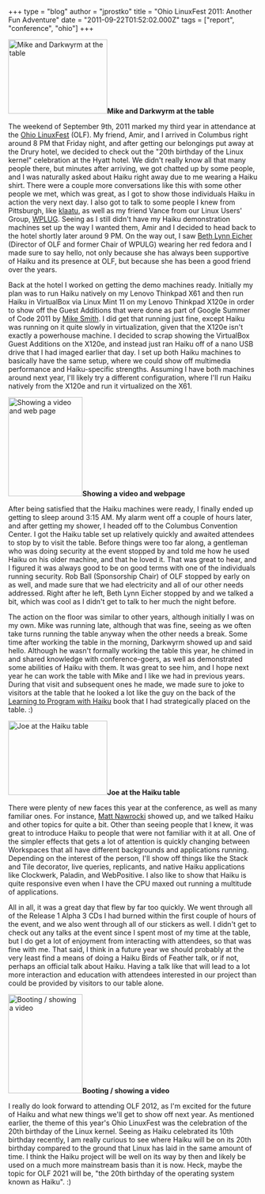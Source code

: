 +++
type = "blog"
author = "jprostko"
title = "Ohio LinuxFest 2011: Another Fun Adventure"
date = "2011-09-22T01:52:02.000Z"
tags = ["report", "conference", "ohio"]
+++

<span class="inline right"><a href="http://www.joeprostko.com/files/screenshots/2011-09-10-mike_and_darkwyrm_800.jpg" rel="lightbox"><img src="http://www.joeprostko.com/files/screenshots/2011-09-10-mike_and_darkwyrm_800.thumbnail.jpg" alt="Mike and Darkwyrm at the table" title="Mike and Darkwyrm at the table" class="image image-thumbnail" width="200" height="150" /></a><span class="caption" style="width: 198px;"><strong>Mike and Darkwyrm at the table</strong></span></span>

The weekend of September 9th, 2011 marked my third year in attendance at the <a href="ohiolinux.org">Ohio LinuxFest</a> (OLF).  My friend, Amir, and I arrived in Columbus right around 8 PM that Friday night, and after getting our belongings put away at the Drury hotel, we decided to check out the "20th birthday of the Linux kernel" celebration at the Hyatt hotel.  We didn't really know all that many people there, but minutes after arriving, we got chatted up by some people, and I was naturally asked about Haiku right away due to me wearing a Haiku shirt.  There were a couple more conversations like this with some other people we met, which was great, as I got to show those individuals Haiku in action the very next day.  I also got to talk to some people I knew from Pittsburgh, like <a href="http://thebadapples.info/">klaatu</a>, as well as my friend Vance from our Linux Users' Group, <a href="http://www.wplug.org">WPLUG</a>.  Seeing as I still didn't have my Haiku demonstration machines set up the way I wanted them, Amir and I decided to head back to the hotel shortly later around 9 PM.  On the way out, I saw <a href="whatwillweuse.com">Beth Lynn Eicher</a> (Director of OLF and former Chair of WPULG) wearing her red fedora and I made sure to say hello, not only because she has always been supportive of Haiku and its presence at OLF, but because she has been a good friend over the years.

Back at the hotel I worked on getting the demo machines ready.  Initially my plan was to run Haiku natively on my Lenovo Thinkpad X61 and then run Haiku in VirtualBox via Linux Mint 11 on my Lenovo Thinkpad X120e in order to show off the Guest Additions that were done as part of Google Summer of Code 2011 by <a href="/blog/scgtrp">Mike Smith</a>. I did get that running just fine, except Haiku was running on it quite slowly in virtualization, given that the X120e isn't exactly a powerhouse machine.  I decided to scrap showing the VirtualBox Guest Additions on the X120e, and instead just ran Haiku off of a nano USB drive that I had imaged earlier that day.  I set up both Haiku machines to basically have the same setup, where we could show off multimedia performance and Haiku-specific strengths.  Assuming I have both machines around next year, I'll likely try a different configuration, where I'll run Haiku natively from the X120e and run it virtualized on the X61.

<span class="inline left"><a href="http://www.joeprostko.com/files/screenshots/2011-09-10-begeistert_and_web_positive_800.jpg" rel="lightbox"><img src="http://www.joeprostko.com/files/screenshots/2011-09-10-begeistert_and_web_positive_800.thumbnail.jpg" alt="Showing a video and web page" title="Showing a video and web page" class="image image-thumbnail" width="150" height="200" /></a><span class="caption" style="width: 198px;"><strong>Showing a video and webpage</strong></span></span>

After being satisfied that the Haiku machines were ready, I finally ended up getting to sleep around 3:15 AM.  My alarm went off a couple of hours later, and after getting my shower, I headed off to the Columbus Convention Center.  I got the Haiku table set up relatively quickly and awaited attendees to stop by to visit the table.  Before things were too far along, a gentleman who was doing security at the event stopped by and told me how he used Haiku on his older machine, and that he loved it.  That was great to hear, and I figured it was always good to be on good terms with one of the individuals running security.  Rob Ball (Sponsorship Chair) of OLF stopped by early on as well, and made sure that we had electricity and all of our other needs addressed.  Right after he left, Beth Lynn Eicher stopped by and we talked a bit, which was cool as I didn't get to talk to her much the night before.
<!--break-->
The action on the floor was similar to other years, although initially I was on my own.  Mike was running late, although that was fine, seeing as we often take turns running the table anyway when the other needs a break.  Some time after working the table in the morning, Darkwyrm showed up and said hello.  Although he wasn't formally working the table this year, he chimed in and shared knowledge with conference-goers, as well as demonstrated some abilities of Haiku with them.  It was great to see him, and I hope next year he can work the table with Mike and I like we had in previous years.  During that visit and subsequent ones he made, we made sure to joke to visitors at the table that he looked a lot like the guy on the back of the <a href="http://www.lulu.com/product/paperback/learning-to-program-with-haiku/11914307">Learning to Program with Haiku</a> book that I had strategically placed on the table.  :)

<span class="inline right"><a href="http://www.joeprostko.com/files/screenshots/2011-09-10-joe_800.jpg" rel="lightbox"><img src="http://www.joeprostko.com/files/screenshots/2011-09-10-joe_800.thumbnail.jpg" alt="Joe at the Haiku table" title="Joe at the Haiku table" class="image image-thumbnail" width="200" height="150" /></a><span class="caption" style="width: 198px;"><strong>Joe at the Haiku table</strong></span></span>

There were plenty of new faces this year at the conference, as well as many familiar ones.  For instance, <a href="/blog/rhapsodyguru/2010-11-05_epic_haiku_tutorial_video_series_now_making">Matt Nawrocki</a> showed up, and we talked Haiku and other topics for quite a bit.  Other than seeing people that I knew, it was great to introduce Haiku to people that were not familiar with it at all.  One of the simpler effects that gets a lot of attention is quickly changing between Workspaces that all have different backgrounds and applications running.  Depending on the interest of the person, I'll show off things like the Stack and Tile decorator, live queries, replicants, and native Haiku applications like Clockwerk, Paladin, and WebPositive.  I also like to show that Haiku is quite responsive even when I have the CPU maxed out running a multitude of applications.

All in all, it was a great day that flew by far too quickly.  We went through all of the Release 1 Alpha 3 CDs I had burned within the first couple of hours of the event, and we also went through all of our stickers as well.  I didn't get to check out any talks at the event since I spent most of my time at the table, but I do get a lot of enjoyment from interacting with attendees, so that was fine with me.  That said, I think in a future year we should probably at the very least find a means of doing a Haiku Birds of Feather talk, or if not, perhaps an official talk about Haiku.  Having a talk like that will lead to a lot more interaction and education with attendees interested in our project than could be provided by visitors to our table alone.

<span class="inline left"><a href="http://www.joeprostko.com/files/screenshots/2011-09-10-boot_and_dr_horrible_800.jpg" rel="lightbox"><img src="http://www.joeprostko.com/files/screenshots/2011-09-10-boot_and_dr_horrible_800.thumbnail.jpg" alt="Booting / showing a video" title="Booting / showing a video" class="image image-thumbnail" width="150" height="200" /></a><span class="caption" style="width: 198px;"><strong>Booting / showing a video</strong></span></span>

I really do look forward to attending OLF 2012, as I'm excited for the future of Haiku and what new things we'll get to show off next year.  As mentioned earlier, the theme of this year's Ohio LinuxFest was the celebration of the 20th birthday of the Linux kernel.  Seeing as Haiku celebrated its 10th birthday recently, I am really curious to see where Haiku will be on its 20th birthday compared to the ground that Linux has laid in the same amount of time.  I think the Haiku project will be well on its way by then and likely be used on a much more mainstream basis than it is now.  Heck, maybe the topic for OLF 2021 will be, "the 20th birthday of the operating system known as Haiku".  :)